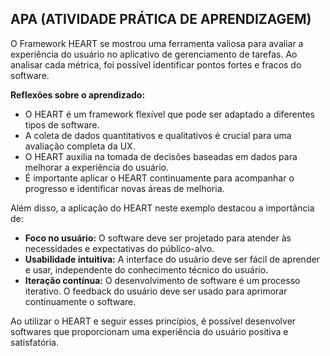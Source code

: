 ## APA (ATIVIDADE PRÁTICA DE APRENDIZAGEM)

O Framework HEART se mostrou uma ferramenta valiosa para avaliar a experiência do usuário no aplicativo de gerenciamento de tarefas. Ao analisar cada métrica, foi possível identificar pontos fortes e fracos do software.

**Reflexões sobre o aprendizado:**

- O HEART é um framework flexível que pode ser adaptado a diferentes tipos de software.
- A coleta de dados quantitativos e qualitativos é crucial para uma avaliação completa da UX.
- O HEART auxilia na tomada de decisões baseadas em dados para melhorar a experiência do usuário.
- É importante aplicar o HEART continuamente para acompanhar o progresso e identificar novas áreas de melhoria.

Além disso, a aplicação do HEART neste exemplo destacou a importância de:

- **Foco no usuário:** O software deve ser projetado para atender às necessidades e expectativas do público-alvo.
- **Usabilidade intuitiva:** A interface do usuário deve ser fácil de aprender e usar, independente do conhecimento técnico do usuário.
- **Iteração contínua:** O desenvolvimento de software é um processo iterativo. O feedback do usuário deve ser usado para aprimorar continuamente o software.

Ao utilizar o HEART e seguir esses princípios, é possível desenvolver softwares que proporcionam uma experiência do usuário positiva e satisfatória.
